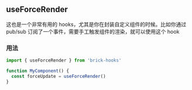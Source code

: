 ## useForceRender

这也是一个非常有用的 hooks，尤其是你在封装自定义组件的时候。比如你通过 pub/sub 订阅了一个事件，需要手工触发组件的渲染，就可以使用这个 hook

### 用法

```javascript
import { useForceRender } from 'brick-hooks'

function MyComponent() {
  const forceUpdate = useForceRender()
}
```
